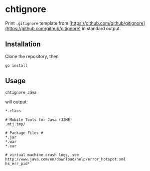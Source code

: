 # chtignore

Print `.gitignore` template from [https://github.com/github/gitignore](https://github.com/github/gitignore) in standard output.

## Installation

Clone the repository, then

    go install
    
## Usage

    chtignore Java

will output:

```
*.class

# Mobile Tools for Java (J2ME)
.mtj.tmp/

# Package Files #
*.jar
*.war
*.ear

# virtual machine crash logs, see http://www.java.com/en/download/help/error_hotspot.xml
hs_err_pid*
```